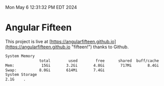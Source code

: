 Mon May  6 12:31:32 PM EDT 2024

# Angular Fifteen


This project is live at [https://angularfifteen.github.io](https://angularfifteen.github.io "fifteen!") thanks to Github.

```bash
System Memory
               total        used        free      shared  buff/cache   available
Mem:            15Gi       3.2Gi       4.8Gi       717Mi       8.4Gi        12Gi
Swap:          8.0Gi       614Mi       7.4Gi
System Storage
2.1G	.
```
```bash

